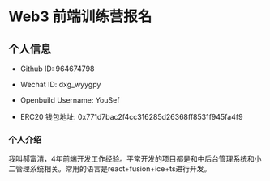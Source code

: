 # Web3 前端训练营报名

## 个人信息

* Github ID: 964674798

* Wechat ID: dxg_wyygpy

* Openbuild Username: YouSef

* ERC20 钱包地址: 0x771d7bac2f4cc316285d26368ff8531f945fa4f9

### 个人介绍

我叫郝富清，4年前端开发工作经验。平常开发的项目都是和中后台管理系统和小二管理系统相关。常用的语言是react+fusion+ice+ts进行开发。
